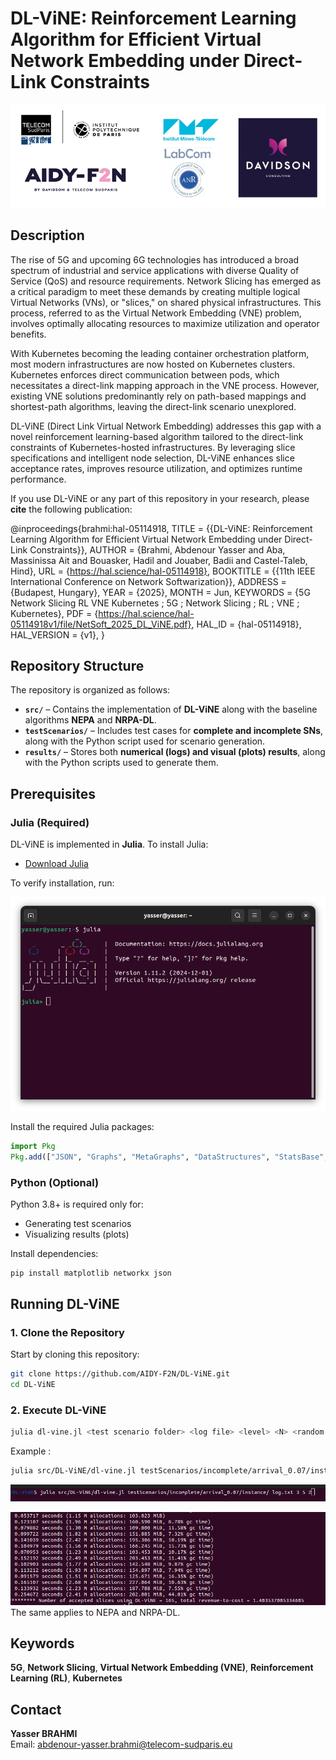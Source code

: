 # DL-ViNE: Reinforcement Learning Algorithm for Efficient Virtual Network Embedding under Direct-Link Constraints

![Lab Logo](images/logo_aidy_f2n.png)

## Description

The rise of 5G and upcoming 6G technologies has introduced a broad spectrum of industrial and service applications with diverse Quality of Service (QoS) and resource requirements. Network Slicing has emerged as a critical paradigm to meet these demands by creating multiple logical Virtual Networks (VNs), or "slices," on shared physical infrastructures. This process, referred to as the Virtual Network Embedding (VNE) problem, involves optimally allocating resources to maximize utilization and operator benefits.

With Kubernetes becoming the leading container orchestration platform, most modern infrastructures are now hosted on Kubernetes clusters. Kubernetes enforces direct communication between pods, which necessitates a direct-link mapping approach in the VNE process. However, existing VNE solutions predominantly rely on path-based mappings and shortest-path algorithms, leaving the direct-link scenario unexplored.

DL-ViNE (Direct Link Virtual Network Embedding) addresses this gap with a novel reinforcement learning-based algorithm tailored to the direct-link constraints of Kubernetes-hosted infrastructures. By leveraging slice specifications and intelligent node selection, DL-ViNE enhances slice acceptance rates, improves resource utilization, and optimizes runtime performance.

If you use DL-ViNE or any part of this repository in your research, please **cite** the following publication:

@inproceedings{brahmi:hal-05114918,
  TITLE = {{DL-ViNE: Reinforcement Learning Algorithm for Efficient Virtual Network Embedding under Direct-Link Constraints}},
  AUTHOR = {Brahmi, Abdenour Yasser and Aba, Massinissa Ait and Bouasker, Hadil and Jouaber, Badii and Castel-Taleb, Hind},
  URL = {https://hal.science/hal-05114918},
  BOOKTITLE = {{11th IEEE International Conference on Network Softwarization}},
  ADDRESS = {Budapest, Hungary},
  YEAR = {2025},
  MONTH = Jun,
  KEYWORDS = {5G Network Slicing RL VNE Kubernetes ; 5G ; Network Slicing ; RL ; VNE ; Kubernetes},
  PDF = {https://hal.science/hal-05114918v1/file/NetSoft_2025_DL_ViNE.pdf},
  HAL_ID = {hal-05114918},
  HAL_VERSION = {v1},
}

## Repository Structure

The repository is organized as follows:

- **`src/`** – Contains the implementation of **DL-ViNE** along with the baseline algorithms **NEPA** and **NRPA-DL**.
- **`testScenarios/`** – Includes test cases for **complete and incomplete SNs**, along with the Python script used for scenario generation.
- **`results/`** – Stores both **numerical (logs) and visual (plots) results**, along with the Python scripts used to generate them.


## Prerequisites

### **Julia (Required)**
DL-ViNE is implemented in **Julia**. To install Julia:  
- [Download Julia](https://julialang.org/downloads/)  

To verify installation, run:  

![Test julia](images/julia.png)
 
Install the required Julia packages:

```julia
import Pkg
Pkg.add(["JSON", "Graphs", "MetaGraphs", "DataStructures", "StatsBase", "Random", "Statistics", "JLD2"])
```

### Python (Optional)
Python 3.8+ is required only for:
- Generating test scenarios
- Visualizing results (plots)

Install dependencies:

```bash
pip install matplotlib networkx json
```

## Running DL-ViNE

### 1. Clone the Repository
Start by cloning this repository:
```bash
git clone https://github.com/AIDY-F2N/DL-ViNE.git
cd DL-ViNE
```

### 2. Execute DL-ViNE

```bash
julia dl-vine.jl <test scenario folder> <log file> <level> <N> <random seed>
```
Example : 
```bash
julia src/DL-ViNE/dl-vine.jl testScenarios/incomplete/arrival_0.07/instance/ log.txt 3 5 2
```
![Run DL-ViNE](images/run_dl_vine.png)

![Output DL-ViNE](images/result_dl_vine.png)
The same applies to NEPA and NRPA-DL.





## Keywords
**5G**, **Network Slicing**, **Virtual Network Embedding (VNE)**, **Reinforcement Learning (RL)**, **Kubernetes**

## Contact

**Yasser BRAHMI**  
Email: [abdenour-yasser.brahmi@telecom-sudparis.eu](mailto:abdenour-yasser.brahmi@telecom-sudparis.eu)

